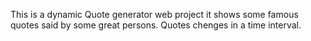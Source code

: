 This is a dynamic Quote generator web project it shows some famous quotes said by some great persons. Quotes chenges in a time interval. 
